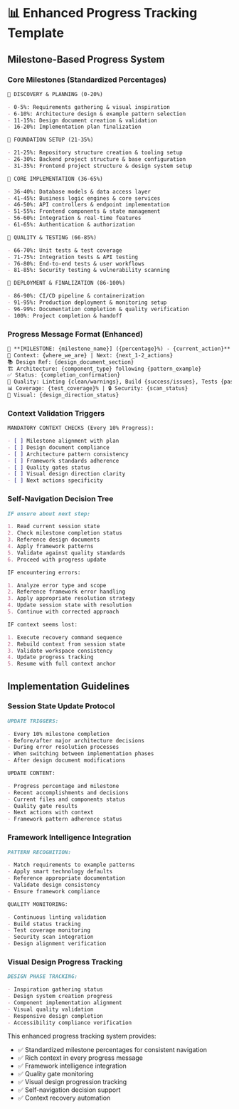 # 📊 Enhanced Progress Tracking Template

## Milestone-Based Progress System

### Core Milestones (Standardized Percentages)

```markdown
📍 DISCOVERY & PLANNING (0-20%)

- 0-5%: Requirements gathering & visual inspiration
- 6-10%: Architecture design & example pattern selection
- 11-15%: Design document creation & validation
- 16-20%: Implementation plan finalization

📍 FOUNDATION SETUP (21-35%)

- 21-25%: Repository structure creation & tooling setup
- 26-30%: Backend project structure & base configuration
- 31-35%: Frontend project structure & design system setup

📍 CORE IMPLEMENTATION (36-65%)

- 36-40%: Database models & data access layer
- 41-45%: Business logic engines & core services
- 46-50%: API controllers & endpoint implementation
- 51-55%: Frontend components & state management
- 56-60%: Integration & real-time features
- 61-65%: Authentication & authorization

📍 QUALITY & TESTING (66-85%)

- 66-70%: Unit tests & test coverage
- 71-75%: Integration tests & API testing
- 76-80%: End-to-end tests & user workflows
- 81-85%: Security testing & vulnerability scanning

📍 DEPLOYMENT & FINALIZATION (86-100%)

- 86-90%: CI/CD pipeline & containerization
- 91-95%: Production deployment & monitoring setup
- 96-99%: Documentation completion & quality verification
- 100%: Project completion & handoff
```

### Progress Message Format (Enhanced)

```markdown
📍 **[MILESTONE: {milestone_name}] ({percentage}%) - {current_action}**
🔄 Context: {where_we_are} | Next: {next_1-2_actions}
📚 Design Ref: {design_document_section}
🏗️ Architecture: {component_type} following {pattern_example}
✅ Status: {completion_confirmation}
🎯 Quality: Linting {clean/warnings}, Build {success/issues}, Tests {pass/fail}
📊 Coverage: {test_coverage}% | 🔒 Security: {scan_status}
🎨 Visual: {design_direction_status}
```

### Context Validation Triggers

```markdown
MANDATORY CONTEXT CHECKS (Every 10% Progress):

- [ ] Milestone alignment with plan
- [ ] Design document compliance
- [ ] Architecture pattern consistency
- [ ] Framework standards adherence
- [ ] Quality gates status
- [ ] Visual design direction clarity
- [ ] Next actions specificity
```

### Self-Navigation Decision Tree

```markdown
IF unsure about next step:

1. Read current session state
2. Check milestone completion status
3. Reference design documents
4. Apply framework patterns
5. Validate against quality standards
6. Proceed with progress update

IF encountering errors:

1. Analyze error type and scope
2. Reference framework error handling
3. Apply appropriate resolution strategy
4. Update session state with resolution
5. Continue with corrected approach

IF context seems lost:

1. Execute recovery command sequence
2. Rebuild context from session state
3. Validate workspace consistency
4. Update progress tracking
5. Resume with full context anchor
```

## Implementation Guidelines

### Session State Update Protocol

```markdown
UPDATE TRIGGERS:

- Every 10% milestone completion
- Before/after major architecture decisions
- During error resolution processes
- When switching between implementation phases
- After design document modifications

UPDATE CONTENT:

- Progress percentage and milestone
- Recent accomplishments and decisions
- Current files and components status
- Quality gate results
- Next actions with context
- Framework pattern adherence status
```

### Framework Intelligence Integration

```markdown
PATTERN RECOGNITION:

- Match requirements to example patterns
- Apply smart technology defaults
- Reference appropriate documentation
- Validate design consistency
- Ensure framework compliance

QUALITY MONITORING:

- Continuous linting validation
- Build status tracking
- Test coverage monitoring
- Security scan integration
- Design alignment verification
```

### Visual Design Progress Tracking

```markdown
DESIGN PHASE TRACKING:

- Inspiration gathering status
- Design system creation progress
- Component implementation alignment
- Visual quality validation
- Responsive design completion
- Accessibility compliance verification
```

This enhanced progress tracking system provides:

- ✅ Standardized milestone percentages for consistent navigation
- ✅ Rich context in every progress message
- ✅ Framework intelligence integration
- ✅ Quality gate monitoring
- ✅ Visual design progression tracking
- ✅ Self-navigation decision support
- ✅ Context recovery automation
